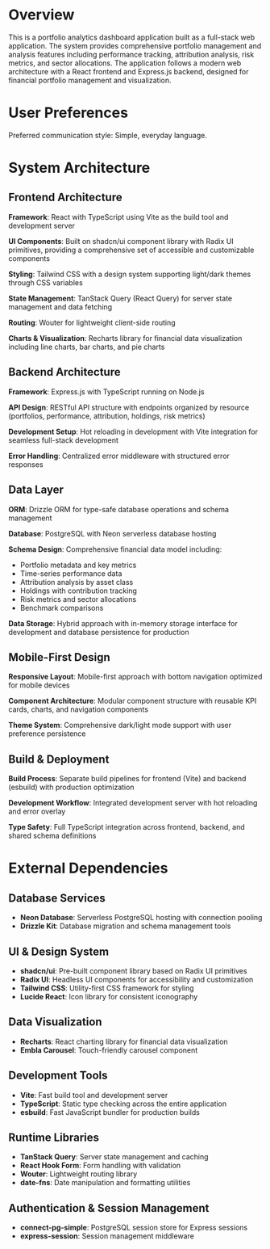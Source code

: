 # Overview

This is a portfolio analytics dashboard application built as a full-stack web application. The system provides comprehensive portfolio management and analysis features including performance tracking, attribution analysis, risk metrics, and sector allocations. The application follows a modern web architecture with a React frontend and Express.js backend, designed for financial portfolio management and visualization.

# User Preferences

Preferred communication style: Simple, everyday language.

# System Architecture

## Frontend Architecture

**Framework**: React with TypeScript using Vite as the build tool and development server

**UI Components**: Built on shadcn/ui component library with Radix UI primitives, providing a comprehensive set of accessible and customizable components

**Styling**: Tailwind CSS with a design system supporting light/dark themes through CSS variables

**State Management**: TanStack Query (React Query) for server state management and data fetching

**Routing**: Wouter for lightweight client-side routing

**Charts & Visualization**: Recharts library for financial data visualization including line charts, bar charts, and pie charts

## Backend Architecture

**Framework**: Express.js with TypeScript running on Node.js

**API Design**: RESTful API structure with endpoints organized by resource (portfolios, performance, attribution, holdings, risk metrics)

**Development Setup**: Hot reloading in development with Vite integration for seamless full-stack development

**Error Handling**: Centralized error middleware with structured error responses

## Data Layer

**ORM**: Drizzle ORM for type-safe database operations and schema management

**Database**: PostgreSQL with Neon serverless database hosting

**Schema Design**: Comprehensive financial data model including:
- Portfolio metadata and key metrics
- Time-series performance data  
- Attribution analysis by asset class
- Holdings with contribution tracking
- Risk metrics and sector allocations
- Benchmark comparisons

**Data Storage**: Hybrid approach with in-memory storage interface for development and database persistence for production

## Mobile-First Design

**Responsive Layout**: Mobile-first approach with bottom navigation optimized for mobile devices

**Component Architecture**: Modular component structure with reusable KPI cards, charts, and navigation components

**Theme System**: Comprehensive dark/light mode support with user preference persistence

## Build & Deployment

**Build Process**: Separate build pipelines for frontend (Vite) and backend (esbuild) with production optimization

**Development Workflow**: Integrated development server with hot reloading and error overlay

**Type Safety**: Full TypeScript integration across frontend, backend, and shared schema definitions

# External Dependencies

## Database Services
- **Neon Database**: Serverless PostgreSQL hosting with connection pooling
- **Drizzle Kit**: Database migration and schema management tools

## UI & Design System
- **shadcn/ui**: Pre-built component library based on Radix UI primitives
- **Radix UI**: Headless UI components for accessibility and customization
- **Tailwind CSS**: Utility-first CSS framework for styling
- **Lucide React**: Icon library for consistent iconography

## Data Visualization
- **Recharts**: React charting library for financial data visualization
- **Embla Carousel**: Touch-friendly carousel component

## Development Tools
- **Vite**: Fast build tool and development server
- **TypeScript**: Static type checking across the entire application
- **esbuild**: Fast JavaScript bundler for production builds

## Runtime Libraries
- **TanStack Query**: Server state management and caching
- **React Hook Form**: Form handling with validation
- **Wouter**: Lightweight routing library
- **date-fns**: Date manipulation and formatting utilities

## Authentication & Session Management
- **connect-pg-simple**: PostgreSQL session store for Express sessions
- **express-session**: Session management middleware